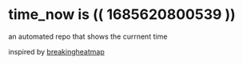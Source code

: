 # time_now is (( 1685620800539 ))

an automated repo that shows the currnent time

inspired by [breakingheatmap](https://github.com/breakingheatmap/breakingheatmap)